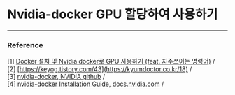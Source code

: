 # Nvidia-docker GPU 할당하여 사용하기 





***
### Reference 
[1] [Docker 설치 및 Nvidia docker로 GPU 사용하기 (feat. 자주쓰이는 명령어)](https://keyog.tistory.com/43) / <br/>
[2] [https://keyog.tistory.com/43](https://kyumdoctor.co.kr/18) / <br/>
[3] [nvidia-docker, NVIDIA github](https://github.com/NVIDIA/nvidia-docker) / <br/>
[4] [nvidia-docker Installation Guide, docs.nvidia.com](https://docs.nvidia.com/datacenter/cloud-native/container-toolkit/install-guide.html#docker) / <br/>


